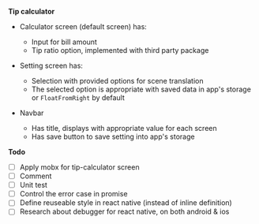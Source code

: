 **Tip calculator**
- Calculator screen (default screen) has:
  - Input for bill amount
  - Tip ratio option, implemented with third party package

- Setting screen has:
  - Selection with provided options for scene translation
  - The selected option is appropriate with saved data in app's storage or `FloatFromRight` by default

- Navbar 
  - Has title, displays with appropriate value for each screen
  - Has save button to save setting into app's storage

**Todo**

- [ ] Apply mobx for tip-calculator screen
- [ ] Comment
- [ ] Unit test
- [ ] Control the error case in promise
- [ ] Define reuseable style in react native (instead of inline definition)
- [ ] Research about debugger for react native, on both android & ios